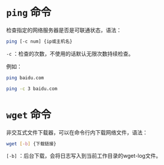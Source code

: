 # `ping` 命令

检查指定的网络服务器是否是可联通状态，语法：

```bash
ping [-c num] {ip或主机名}
```

`-c` ：检查的次数，不使用的话默认无限次数持续检查。

例如：

```bash
ping baidu.com

ping -c 3 baidu.com
```

# `wget` 命令

非交互式文件下载器，可以在命令行内下载网络文件，语法：

```bash
wget [-b] {下载链接}
```

`[-b]` ：后台下载，会将日志写入到当前工作目录的wget-log文件。


